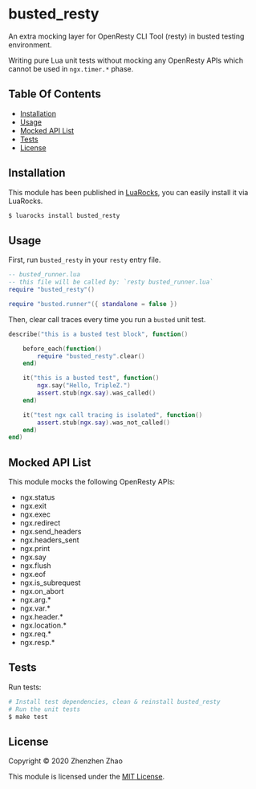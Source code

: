 <!-- omit in toc -->
# busted_resty
An extra mocking layer for OpenResty CLI Tool (resty) in busted testing environment.

Writing pure Lua unit tests without mocking any OpenResty APIs which cannot be used in `ngx.timer.*` phase.

<!-- omit in toc -->
## Table Of Contents
- [Installation](#installation)
- [Usage](#usage)
- [Mocked API List](#mocked-api-list)
- [Tests](#tests)
- [License](#license)

## Installation

This module has been published in [LuaRocks](https://luarocks.org/modules/triple-z/busted_resty), you can easily install it via LuaRocks.

```bash
$ luarocks install busted_resty
```

## Usage

First, run `busted_resty` in your `resty` entry file.

```lua
-- busted_runner.lua
-- this file will be called by: `resty busted_runner.lua`
require "busted_resty"()

require "busted.runner"({ standalone = false })
```

Then, clear call traces every time you run a `busted` unit test.

```lua
describe("this is a busted test block", function()

    before_each(function()
        require "busted_resty".clear()
    end)

    it("this is a busted test", function()
        ngx.say("Hello, TripleZ.")
        assert.stub(ngx.say).was_called()
    end)

    it("test ngx call tracing is isolated", function()
        assert.stub(ngx.say).was_not_called()
    end)
end)
```

## Mocked API List

This module mocks the following OpenResty APIs:

- ngx.status
- ngx.exit
- ngx.exec
- ngx.redirect
- ngx.send_headers
- ngx.headers_sent
- ngx.print
- ngx.say
- ngx.flush
- ngx.eof
- ngx.is_subrequest
- ngx.on_abort
- ngx.arg.*
- ngx.var.*
- ngx.header.*
- ngx.location.*
- ngx.req.*
- ngx.resp.*

## Tests

Run tests:

```bash
# Install test dependencies, clean & reinstall busted_resty
# Run the unit tests
$ make test
```

## License

Copyright &copy; 2020 Zhenzhen Zhao

This module is licensed under the [MIT License](./LICENSE).
